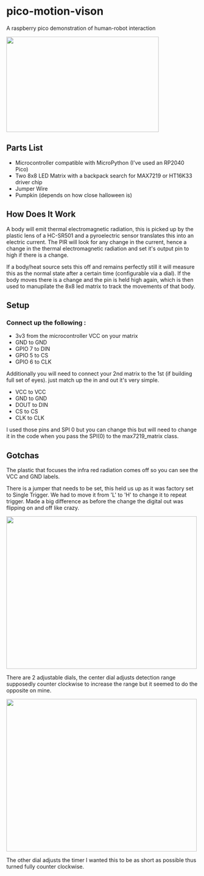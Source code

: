 # pico-motion-vison
 A raspberry pico demonstration of human-robot interaction
 
 
<img src="https://user-images.githubusercontent.com/54982599/228587986-6ad4d1ca-18b1-4376-b3a4-323dcc04c5e6.gif" width="400" height="250">


## Parts List
- Microcontroller compatible with MicroPython (I've used an RP2040 Pico)
- Two 8x8 LED Matrix with a backpack search for MAX7219 or HT16K33 driver chip
- Jumper Wire
- Pumpkin (depends on how close halloween is)

## How Does It Work
<p>
A body will emit thermal electromagnetic radiation, this is picked up by the plastic lens of a HC-SR501 and a pyroelectric sensor translates this into an electric current. The PIR will look for any change in the current, hence a change in the thermal electromagnetic radiation and set it's output pin to high if there is a change.
</p>
<p>
If a body/heat source sets this off and remains perfectly still it will measure this as the normal state after a certain time (configurable via a dial). If the body moves there is a change and the pin is held high again, which is then used to manupilate the 8x8 led matrix to track the movements of that body.
</p>

## Setup

### Connect up the following :

- 3v3 from the microcontroller VCC on your matrix
- GND to GND
- GPIO 7 to DIN
- GPIO 5 to CS
- GPIO 6 to CLK

Additionally you will need to connect your 2nd matrix to the 1st (if building full set of eyes). just match up the in and out it's very simple.

- VCC to VCC
- GND to GND
- DOUT to DIN
- CS to CS
- CLK to CLK

I used those pins and SPI 0 but you can change this but will need to change it in the code when you pass the SPI(0) to the max7219_matrix class.

## Gotchas

The plastic that focuses the infra red radiation comes off so you can see the VCC and GND labels.

There is a jumper that needs to be set, this held us up as it was factory set to Single Trigger. We had to move it from 'L' to 'H' to change it to repeat trigger. Made a big difference as before the change the digital out was flipping on and off like crazy.

<img src="https://user-images.githubusercontent.com/54982599/228584192-659a1f08-6603-4d6e-8ad1-143a6fc7e367.jpg" width='500' height='400'>

There are 2 adjustable dials, the center dial adjusts detection range supposedly counter clockwise to increase the range but it seemed to do the opposite on mine.

<img src="https://user-images.githubusercontent.com/54982599/228584667-90c00bb3-d3c8-4b1a-922d-f884d8fe4288.jpg" width='500' height='400'>

The other dial adjusts the timer I wanted this to be as short as possible thus turned fully counter clockwise.

